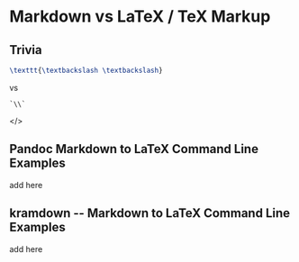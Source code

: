 # Markdown vs LaTeX / TeX Markup

## Trivia

```latex
\texttt{\textbackslash \textbackslash}
```

vs

```
`\\`
```

</>



## Pandoc Markdown to LaTeX Command Line Examples

add here



## kramdown -- Markdown to LaTeX Command Line Examples

add here

